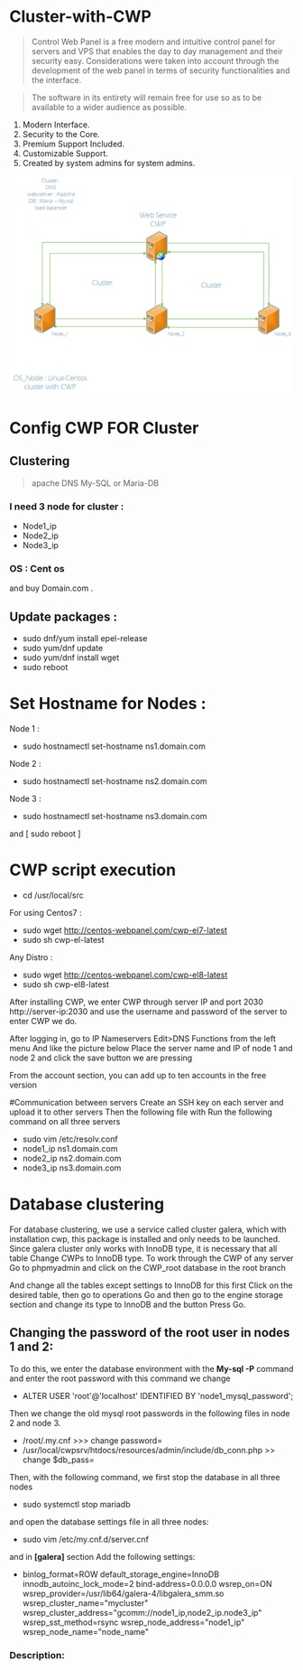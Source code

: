 # Cluster-with-CWP
>Control Web Panel is a free modern and intuitive control panel for servers and VPS that enables the day to day management and their security easy. Considerations were taken into account through the development of the web panel in terms of security functionalities and the interface.

>The software in its entirety will remain free for use so as to be available to a wider audience as possible.

1. Modern Interface.
2. Security to the Core.
3. Premium Support Included.
4. Customizable Support.
5. Created by system admins for system admins.

![This is an image](https://github.com/imanabr77/Cluster-with-CWP/blob/main/Cluster.jpg)

# Config CWP FOR Cluster 

## Clustering
 > apache
 > DNS
 > My-SQL or Maria-DB

### I need 3 node for cluster :
- Node1_ip
- Node2_ip
- Node3_ip
 
### OS :  Cent os

and buy Domain.com .

## Update packages : 

- sudo dnf/yum install epel-release
- sudo yum/dnf update
- sudo yum/dnf install wget
- sudo reboot


# Set Hostname for Nodes  :

Node 1 :
- sudo hostnamectl set-hostname ns1.domain.com

Node 2 : 
- sudo hostnamectl set-hostname ns2.domain.com

Node 3 : 
- sudo hostnamectl set-hostname ns3.domain.com

and [ sudo reboot ]

# CWP script execution

- cd /usr/local/src

For using Centos7 : 
- sudo wget http://centos-webpanel.com/cwp-el7-latest
- sudo sh cwp-el-latest

Any Distro :
- sudo wget http://centos-webpanel.com/cwp-el8-latest
- sudo sh cwp-el8-latest

After installing CWP, we enter CWP through server IP and port 2030
http://server-ip:2030 and use the username and password of the server to enter CWP
we do.

After logging in, go to IP Nameservers Edit>DNS Functions from the left menu
And like the picture below
Place the server name and IP of node 1 and node 2 and click the save button
we are pressing

From the account section, you can add up to ten accounts in the free version

#Communication between servers
Create an SSH key on each server and upload it to other servers
Then the following file with
Run the following command on all three servers

- sudo vim /etc/resolv.conf
- node1_ip ns1.domain.com
- node2_ip ns2.domain.com
- node3_ip ns3.domain.com


# Database clustering

For database clustering, we use a service called cluster galera, which with installation
 cwp, this package is installed and only needs to be launched.
Since galera cluster only works with InnoDB type, it is necessary that all table
Change CWPs to InnoDB type. To work through the CWP of any server
Go to phpmyadmin and click on the CWP_root database in the root branch

And change all the tables except settings to InnoDB for this first
 Click on the desired table, then go to operations
Go and then go to the engine storage section and change its type to InnoDB and the button
Press Go.

## Changing the password of the root user in nodes 1 and 2:

To do this, we enter the database environment with the **My-sql -P**  command and enter the root password with this command
we change

- ALTER USER 'root'@'localhost' IDENTIFIED BY 'node1_mysql_password';

Then we change the old mysql root passwords in the following files in node 2 and node 3.

- /root/.my.cnf >>> change password=
- /usr/local/cwpsrv/htdocs/resources/admin/include/db_conn.php >> change $db_pass=

Then, with the following command, we first stop the database in all three nodes

- sudo systemctl stop mariadb

and open the database settings file in all three nodes:

- sudo vim /etc/my.cnf.d/server.cnf

and in **[galera]** section
Add the following settings:

- binlog_format=ROW
  default_storage_engine=InnoDB
  innodb_autoinc_lock_mode=2
  bind-address=0.0.0.0
  wsrep_on=ON
  wsrep_provider=/usr/lib64/galera-4/libgalera_smm.so
  wsrep_cluster_name="mycluster"
  wsrep_cluster_address="gcomm://node1_ip,node2_ip.node3_ip"
  wsrep_sst_method=rsync
  wsrep_node_address="node1_ip"
  wsrep_node_name="node_name"

### Description:
